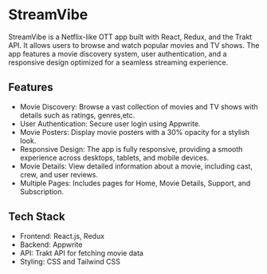 # StreamVibe 
StreamVibe is a Netflix-like OTT app built with React, Redux, and the Trakt API. It allows users to browse and watch popular movies and TV shows. The app features a movie discovery system, user authentication, and a responsive design optimized for a seamless streaming experience.

## Features
* Movie Discovery: Browse a vast collection of movies and TV shows with details such as ratings, genres,etc.
* User Authentication: Secure user login using Appwrite.
* Movie Posters: Display movie posters with a 30% opacity for a stylish look.
* Responsive Design: The app is fully responsive, providing a smooth experience across desktops, tablets, and mobile devices.
* Movie Details: View detailed information about a movie, including cast, crew, and user reviews.
* Multiple Pages: Includes pages for Home, Movie Details, Support, and Subscription.

## Tech Stack
* Frontend: React.js, Redux
* Backend: Appwrite 
* API: Trakt API for fetching movie data
* Styling: CSS and Tailwind CSS
